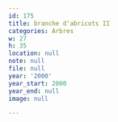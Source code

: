 ```yaml
---
id: 175
title: branche d‘abricots II
categories: Arbres
w: 27
h: 35
location: null
note: null
file: null
year: '2000'
year_start: 2000
year_end: null
image: null

---
```

